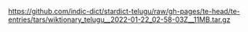 https://github.com/indic-dict/stardict-telugu/raw/gh-pages/te-head/te-entries/tars/wiktionary_telugu__2022-01-22_02-58-03Z__11MB.tar.gz  
